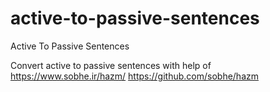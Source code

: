 # active-to-passive-sentences
Active To Passive Sentences

Convert active to passive sentences with help of https://www.sobhe.ir/hazm/
https://github.com/sobhe/hazm

